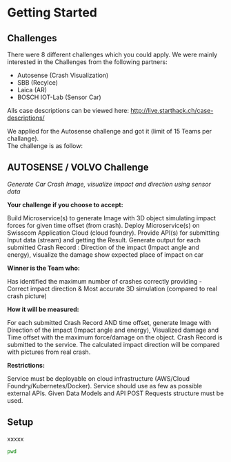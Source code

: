 
# Getting Started

## Challenges
  
There were 8 different challenges which you could apply.
We were mainly interested in the Challenges from the following partners:

- Autosense (Crash Visualization)
- SBB (Recylce)
- Laica (AR)
- BOSCH IOT-Lab (Sensor Car)
 

Alls case descriptions can be viewed here:
http://live.starthack.ch/case-descriptions/


We applied for the Autosense challenge and got it (limit of 15 Teams per challange).  
The challenge is as follow:  
  

## AUTOSENSE / VOLVO Challenge

*Generate Car Crash Image, visualize impact and direction using sensor data*

**Your challenge if you choose to accept:**

Build Microservice(s) to generate Image with 3D object simulating impact forces for given time offset (from crash). Deploy Microservice(s) on Swisscom Application Cloud (cloud foundry). Provide API(s) for submitting Input data (stream) and getting the Result. Generate output for each submitted Crash Record : Direction of the impact (Impact angle and energy), visualize the damage show expected place of impact on car


**Winner is the Team who:**

Has identified the maximum number of crashes correctly providing - Correct impact direction & Most accurate 3D simulation (compared to real crash picture)


**How it will be measured:**  

For each submitted Crash Record AND time offset, generate Image with Direction of the impact (Impact angle and energy), Visualized damage and Time offset with the maximum force/damage on the object. Crash Record is submitted to the service. The calculated impact direction will be compared with pictures from real crash.


**Restrictions:**  

Service must be deployable on cloud infrastructure (AWS/Cloud Foundry/Kubernetes/Docker). Service should use as few as possible external APIs. Given Data Models and API POST Requests structure must be used.


## Setup

xxxxx
  

```bash
pwd
```
